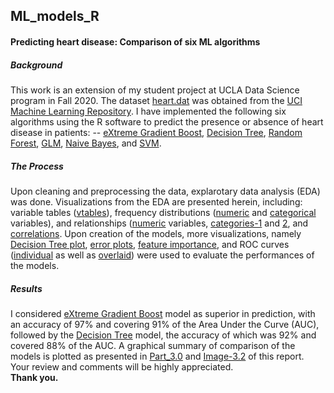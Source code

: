 ## ML_models_R
#### Predicting heart disease: Comparison of six ML algorithms<br />
##### Background
This work is an extension of my student project at UCLA Data Science program in Fall 2020. The dataset [heart.dat](https://github.com/tsegayeh/ml_models_in_R/blob/main/heart.dat.csv) was obtained from the [UCI Machine Learning Repository](https://archive.ics.uci.edu/ml/datasets/Statlog+%28Heart%29). I have implemented the following six algorithms using the R software to predict the presence or absence of heart disease in patients:
-- [eXtreme Gradient Boost](https://github.com/tsegayeh/ml_models_in_R/blob/main/Part_2.1_Models_XGBoost.R), [Decision Tree](https://github.com/tsegayeh/ml_models_in_R/blob/main/Part_2.2_DecisionTree.R), [Random Forest](https://github.com/tsegayeh/ml_models_in_R/blob/main/Part_2.3_RandomF.R), [GLM](https://github.com/tsegayeh/ml_models_in_R/blob/main/Part_2.4_GLM.R), [Naive Bayes](https://github.com/tsegayeh/ml_models_in_R/blob/main/Part_2.5_NaiveB.R), and 
[SVM](https://github.com/tsegayeh/ml_models_in_R/blob/main/Part_2.6_SVM.R). <br />
##### The Process
Upon cleaning and preprocessing the data, explarotary data analysis (EDA) was done. Visualizations from the EDA are presented herein, including: variable tables ([vtables](https://github.com/tsegayeh/ml_models_in_R/blob/main/Image-1.1%20Variable%20Tables%20-%20Original%20vs%20Transformed.PNG)), frequency distributions ([numeric](https://github.com/tsegayeh/ml_models_in_R/blob/main/Image-1.3%20Boxplots%2C%20Numeric%20Variables.png) and [categorical](https://github.com/tsegayeh/ml_models_in_R/blob/main/Image-1.2%20Barplots%2C%20Categorical%20Variables.png) variables), and relationships ([numeric](https://github.com/tsegayeh/ml_models_in_R/blob/main/Image-1.6%20Heart%20Disease%20by%20Variable%20-%20Numeric.png) variables, [categories-1](https://github.com/tsegayeh/ml_models_in_R/blob/main/Image-1.4%20Heart%20Disease%20by%20Category-1.png) and [2](https://github.com/tsegayeh/ml_models_in_R/blob/main/Image-1.5%20Heart%20Disease%20by%20Category-2.png), and [correlations](https://github.com/tsegayeh/ml_models_in_R/blob/main/Image-1.7%20Correlation.png). Upon creation of the models, more visualizations, namely [Decision Tree plot](https://github.com/tsegayeh/ml_models_in_R/blob/main/Image-2.5%20Decision_tree_Plot.png), [error plots](https://github.com/tsegayeh/ml_models_in_R/blob/main/Image-2.1%20e%24train_mloglos%20xgb.png), [feature importance](https://github.com/tsegayeh/ml_models_in_R/blob/main/Image-2.1.1%20Feature%20Importance%20-%20Xgb.png), and ROC curves ([individual](https://github.com/tsegayeh/ml_models_in_R/blob/main/Image-3.1_ROC-AUC-eachModel.png) as well as [overlaid](https://github.com/tsegayeh/ml_models_in_R/blob/main/Image-3.2%20ROC-AUC-all-Models.png)) were used to evaluate the performances of the models.<br />
##### Results
I considered [eXtreme Gradient Boost](https://github.com/tsegayeh/ml_models_in_R/blob/main/Part_2.1_Models_XGBoost.R) model as superior in prediction, with an accuracy of 97% and covering 91% of the Area Under the Curve (AUC), followed by the [Decision Tree](https://github.com/tsegayeh/ml_models_in_R/blob/main/Part_2.2_DecisionTree.R) model, the accuracy of which was 92% and covered 88% of the AUC. A graphical summary of comparison of the models is plotted as presented in [Part_3.0](https://github.com/tsegayeh/ml_models_in_R/blob/main/Part_3.0_ROC_AUC6.R) and [Image-3.2](https://github.com/tsegayeh/ml_models_in_R/blob/main/Image-3.2%20ROC-AUC-all-Models.png) of this report.<br />
Your review and comments will be highly appreciated.<b /><br />
Thank you.
